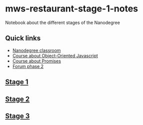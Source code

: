 # mws-restaurant-stage-1-notes
Notebook about the different stages of the Nanodegree
## Quick links

- [Nanodegree classroom](https://classroom.udacity.com/courses/nd024) 
- [Course about Object-Oriented Javascript](https://classroom.udacity.com/courses/ud015 )
- [Course about Promises](https://eu.udacity.com/course/javascript-promises--ud898)
- [Forum phase 2](https://www.reddit.com/r/udacitymws)

## [Stage 1](https://github.com/JeremieLitzler/mws-nanodegree-notes-2018/tree/master/Stage-1)
## [Stage 2](https://github.com/JeremieLitzler/mws-nanodegree-notes-2018/tree/master/Stage-2)
## [Stage 3](https://github.com/JeremieLitzler/mws-nanodegree-notes-2018/tree/master/Stage-3)
